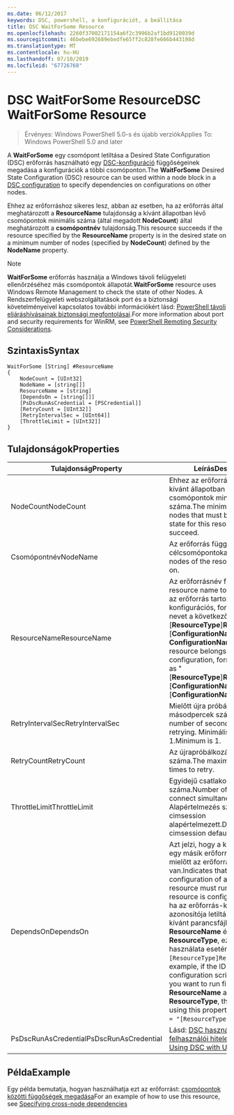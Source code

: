 ```yaml
---
ms.date: 06/12/2017
keywords: DSC, powershell, a konfigurációt, a beállítása
title: DSC WaitForSome Resource
ms.openlocfilehash: 2260f37002171154a6f2c3996b2af1bd9120039d
ms.sourcegitcommit: 46bebe692689ebedfe65ff2c828fe666b443198d
ms.translationtype: MT
ms.contentlocale: hu-HU
ms.lasthandoff: 07/10/2019
ms.locfileid: "67726768"
---
```

# <a name="dsc-waitforsome-resource"></a><span data-ttu-id="175a3-103">DSC WaitForSome Resource</span><span class="sxs-lookup"><span data-stu-id="175a3-103">DSC WaitForSome Resource</span></span>

> <span data-ttu-id="175a3-104">Érvényes: Windows PowerShell 5.0-s és újabb verziók</span><span class="sxs-lookup"><span data-stu-id="175a3-104">Applies To: Windows PowerShell 5.0 and later</span></span>

<span data-ttu-id="175a3-105">A **WaitForSome** egy csomópont letiltása a Desired State Configuration (DSC) erőforrás használható egy [DSC-konfiguráció](../../../configurations/configurations.md) függőségeinek megadása a konfigurációk a többi csomóponton.</span><span class="sxs-lookup"><span data-stu-id="175a3-105">The **WaitForSome** Desired State Configuration (DSC) resource can be used within a node block in a [DSC configuration](../../../configurations/configurations.md) to specify dependencies on configurations on other nodes.</span></span>

<span data-ttu-id="175a3-106">Ehhez az erőforráshoz sikeres lesz, abban az esetben, ha az erőforrás által meghatározott a **ResourceName** tulajdonság a kívánt állapotban lévő csomópontok minimális száma (által megadott **NodeCount**) által meghatározott a **csomópontnév**  tulajdonság.</span><span class="sxs-lookup"><span data-stu-id="175a3-106">This resource succeeds if the resource specified by the **ResourceName** property is in the desired state on a minimum number of nodes (specified by **NodeCount**) defined by the **NodeName** property.</span></span>

> [!NOTE]
> <span data-ttu-id="175a3-107">**WaitForSome** erőforrás használja a Windows távoli felügyeleti ellenőrzéséhez más csomópontok állapotát.</span><span class="sxs-lookup"><span data-stu-id="175a3-107">**WaitForSome** resource uses Windows Remote Management to check the state of other Nodes.</span></span>
> <span data-ttu-id="175a3-108">A Rendszerfelügyeleti webszolgáltatások port és a biztonsági követelményeivel kapcsolatos további információkért lásd: [PowerShell távoli eljáráshívásainak biztonsági megfontolásai](/powershell/scripting/learn/remoting/winrmsecurity?view=powershell-6).</span><span class="sxs-lookup"><span data-stu-id="175a3-108">For more information about port and security requirements for WinRM, see [PowerShell Remoting Security Considerations](/powershell/scripting/learn/remoting/winrmsecurity?view=powershell-6).</span></span>

## <a name="syntax"></a><span data-ttu-id="175a3-109">Szintaxis</span><span class="sxs-lookup"><span data-stu-id="175a3-109">Syntax</span></span>

```
WaitForSome [String] #ResourceName
{
    NodeCount = [UInt32]
    NodeName = [string[]]
    ResourceName = [string]
    [DependsOn = [string[]]]
    [PsDscRunAsCredential = [PSCredential]]
    [RetryCount = [UInt32]]
    [RetryIntervalSec = [UInt64]]
    [ThrottleLimit = [UInt32]]
}
```

## <a name="properties"></a><span data-ttu-id="175a3-110">Tulajdonságok</span><span class="sxs-lookup"><span data-stu-id="175a3-110">Properties</span></span>

|  <span data-ttu-id="175a3-111">Tulajdonság</span><span class="sxs-lookup"><span data-stu-id="175a3-111">Property</span></span>  |  <span data-ttu-id="175a3-112">Leírás</span><span class="sxs-lookup"><span data-stu-id="175a3-112">Description</span></span>   |
|---|---|
| <span data-ttu-id="175a3-113">NodeCount</span><span class="sxs-lookup"><span data-stu-id="175a3-113">NodeCount</span></span>| <span data-ttu-id="175a3-114">Ehhez az erőforráshoz sikeres a kívánt állapotban kell lennie csomópontok minimális száma.</span><span class="sxs-lookup"><span data-stu-id="175a3-114">The minimum number of nodes that must be in the desired state for this resource to succeed.</span></span>|
| <span data-ttu-id="175a3-115">Csomópontnév</span><span class="sxs-lookup"><span data-stu-id="175a3-115">NodeName</span></span>| <span data-ttu-id="175a3-116">Az erőforrás függenek a célcsomópontokat.</span><span class="sxs-lookup"><span data-stu-id="175a3-116">The target nodes of the resource to depend on.</span></span>|
| <span data-ttu-id="175a3-117">ResourceName</span><span class="sxs-lookup"><span data-stu-id="175a3-117">ResourceName</span></span>| <span data-ttu-id="175a3-118">Az erőforrásnév függenek.</span><span class="sxs-lookup"><span data-stu-id="175a3-118">The resource name to depend on.</span></span> <span data-ttu-id="175a3-119">Ha az erőforrás tartozik egy másik konfigurációs, formázhatja a nevet a következőként "[__ResourceType__]__ResourceName__:: [__ConfigurationName__]:: [ __ConfigurationName__] "</span><span class="sxs-lookup"><span data-stu-id="175a3-119">If this resource belongs to a different configuration, format the name as "[__ResourceType__]__ResourceName__::[__ConfigurationName__]::[__ConfigurationName__]"</span></span>|
| <span data-ttu-id="175a3-120">RetryIntervalSec</span><span class="sxs-lookup"><span data-stu-id="175a3-120">RetryIntervalSec</span></span>| <span data-ttu-id="175a3-121">Mielőtt újra próbálkozna másodpercek számát.</span><span class="sxs-lookup"><span data-stu-id="175a3-121">The number of seconds before retrying.</span></span> <span data-ttu-id="175a3-122">Minimális érték 1.</span><span class="sxs-lookup"><span data-stu-id="175a3-122">Minimum is 1.</span></span>|
| <span data-ttu-id="175a3-123">RetryCount</span><span class="sxs-lookup"><span data-stu-id="175a3-123">RetryCount</span></span>| <span data-ttu-id="175a3-124">Az újrapróbálkozások maximális száma.</span><span class="sxs-lookup"><span data-stu-id="175a3-124">The maximum number of times to retry.</span></span>|
| <span data-ttu-id="175a3-125">ThrottleLimit</span><span class="sxs-lookup"><span data-stu-id="175a3-125">ThrottleLimit</span></span>| <span data-ttu-id="175a3-126">Egyidejű csatlakozás gépek száma.</span><span class="sxs-lookup"><span data-stu-id="175a3-126">Number of machines to connect simultaneously.</span></span> <span data-ttu-id="175a3-127">Alapértelmezés szerint új cimsession alapértelmezett.</span><span class="sxs-lookup"><span data-stu-id="175a3-127">Default is new-cimsession default.</span></span>|
| <span data-ttu-id="175a3-128">DependsOn</span><span class="sxs-lookup"><span data-stu-id="175a3-128">DependsOn</span></span> | <span data-ttu-id="175a3-129">Azt jelzi, hogy a konfigurációt egy másik erőforrás futtatnia kell, mielőtt az erőforrás konfigurálva van.</span><span class="sxs-lookup"><span data-stu-id="175a3-129">Indicates that the configuration of another resource must run before this resource is configured.</span></span> <span data-ttu-id="175a3-130">Például, ha az erőforrás-konfiguráció azonosítója letiltása, a futtatni kívánt parancsfájl először van __ResourceName__ és a típusa __ResourceType__, ez a tulajdonság használata esetén `DependsOn = "[ResourceType]ResourceName"`.</span><span class="sxs-lookup"><span data-stu-id="175a3-130">For example, if the ID of the resource configuration script block that you want to run first is __ResourceName__ and its type is __ResourceType__, the syntax for using this property is `DependsOn = "[ResourceType]ResourceName"`.</span></span>|
| <span data-ttu-id="175a3-131">PsDscRunAsCredential</span><span class="sxs-lookup"><span data-stu-id="175a3-131">PsDscRunAsCredential</span></span> | <span data-ttu-id="175a3-132">Lásd: [DSC használata a felhasználói hitelesítő adatok](https://docs.microsoft.com/powershell/dsc/runasuser)</span><span class="sxs-lookup"><span data-stu-id="175a3-132">See [Using DSC with User Credentials](https://docs.microsoft.com/powershell/dsc/runasuser)</span></span> |

## <a name="example"></a><span data-ttu-id="175a3-133">Példa</span><span class="sxs-lookup"><span data-stu-id="175a3-133">Example</span></span>

<span data-ttu-id="175a3-134">Egy példa bemutatja, hogyan használhatja ezt az erőforrást: [csomópontok közötti függőségek megadása](../../../configurations/crossNodeDependencies.md)</span><span class="sxs-lookup"><span data-stu-id="175a3-134">For an example of how to use this resource, see [Specifying cross-node dependencies](../../../configurations/crossNodeDependencies.md)</span></span>
